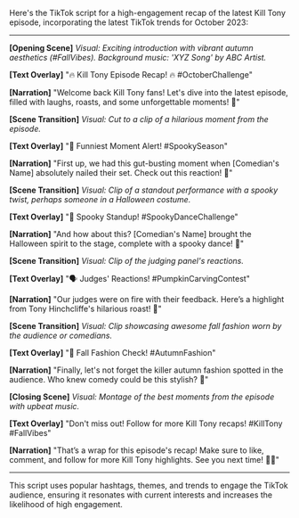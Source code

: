 Here's the TikTok script for a high-engagement recap of the latest Kill Tony episode, incorporating the latest TikTok trends for October 2023:

---

**[Opening Scene]**
*Visual: Exciting introduction with vibrant autumn aesthetics (#FallVibes). Background music: 'XYZ Song' by ABC Artist.*

**[Text Overlay]**
"🔥 Kill Tony Episode Recap! 🔥 #OctoberChallenge"

**[Narration]**
"Welcome back Kill Tony fans! Let's dive into the latest episode, filled with laughs, roasts, and some unforgettable moments! 🎤"

**[Scene Transition]**
*Visual: Cut to a clip of a hilarious moment from the episode.*

**[Text Overlay]**
"🤣 Funniest Moment Alert! #SpookySeason"

**[Narration]**
"First up, we had this gut-busting moment when [Comedian's Name] absolutely nailed their set. Check out this reaction! 👻"

**[Scene Transition]**
*Visual: Clip of a standout performance with a spooky twist, perhaps someone in a Halloween costume.*

**[Text Overlay]**
"👻 Spooky Standup! #SpookyDanceChallenge"

**[Narration]**
"And how about this? [Comedian's Name] brought the Halloween spirit to the stage, complete with a spooky dance! 🕺"

**[Scene Transition]**
*Visual: Clip of the judging panel's reactions.*

**[Text Overlay]**
"🗣️ Judges' Reactions! #PumpkinCarvingContest"

**[Narration]**
"Our judges were on fire with their feedback. Here’s a highlight from Tony Hinchcliffe's hilarious roast! 🎤"

**[Scene Transition]**
*Visual: Clip showcasing awesome fall fashion worn by the audience or comedians.*

**[Text Overlay]**
"🍂 Fall Fashion Check! #AutumnFashion"

**[Narration]**
"Finally, let's not forget the killer autumn fashion spotted in the audience. Who knew comedy could be this stylish? 🍁"

**[Closing Scene]**
*Visual: Montage of the best moments from the episode with upbeat music.*

**[Text Overlay]**
"Don't miss out! Follow for more Kill Tony recaps! #KillTony #FallVibes"

**[Narration]**
"That’s a wrap for this episode's recap! Make sure to like, comment, and follow for more Kill Tony highlights. See you next time! 🎃✨"

---

This script uses popular hashtags, themes, and trends to engage the TikTok audience, ensuring it resonates with current interests and increases the likelihood of high engagement.